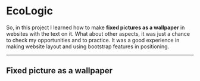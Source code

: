 # EcoLogic
So, in this project I learned how to make **fixed pictures as a wallpaper** in websites with the text on it. What about other aspects, it was just a chance to check my opportunities and to practice. It was a good experience in making website layout and using bootstrap features in positioning.
___

## Fixed picture as a wallpaper
```html

```

